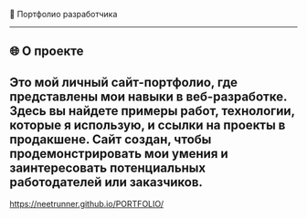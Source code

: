 💼 Портфолио разработчика

---

🌐 О проекте
-
Это мой личный сайт-портфолио, где представлены мои навыки в веб-разработке. Здесь вы найдете примеры работ, технологии, которые я использую, и ссылки на проекты в продакшене. Сайт создан, чтобы продемонстрировать мои умения и заинтересовать потенциальных работодателей или заказчиков.
-
 https://neetrunner.github.io/PORTFOLIO/
